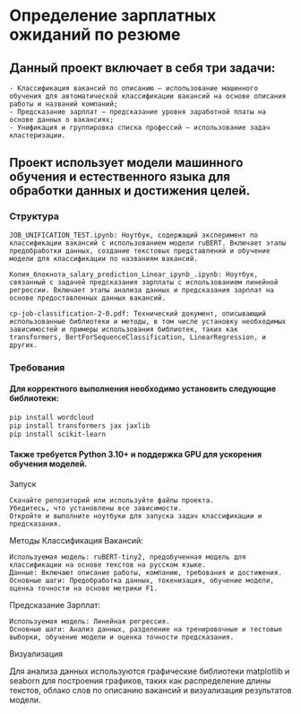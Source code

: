# Определение зарплатных ожиданий по резюме

## Данный проект включает в себя три задачи:

    - Классификация вакансий по описанию — использование машинного обучения для автоматической классификации вакансий на основе описания работы и названий компаний;
    - Предсказание зарплат — предсказание уровня заработной платы на основе данных о вакансиях;
    - Унификация и группировка списка профессий — использование задач кластеризации.
    

## Проект использует модели машинного обучения и естественного языка для обработки данных и достижения целей.

### Структура

    JOB_UNIFICATION_TEST.ipynb: Ноутбук, содержащий эксперимент по классификации вакансий с использованием модели ruBERT. Включает этапы предобработки данных, создание текстовых представлений и обучение модели для классификации по названиям вакансий.

    Копия_блокнота_salary_prediction_Linear_ipynb_.ipynb: Ноутбук, связанный с задачей предсказания зарплаты с использованием линейной регрессии. Включает этапы анализа данных и предсказания зарплат на основе предоставленных данных вакансий.

    cp-job-classification-2-0.pdf: Технический документ, описывающий использованные библиотеки и методы, в том числе установку необходимых зависимостей и примеры использования библиотек, таких как transformers, BertForSequenceClassification, LinearRegression, и других.

### Требования

#### Для корректного выполнения необходимо установить следующие библиотеки:

```bash
pip install wordcloud
pip install transformers jax jaxlib
pip install scikit-learn
```

#### Также требуется Python 3.10+ и поддержка GPU для ускорения обучения моделей.
Запуск

    Скачайте репозиторий или используйте файлы проекта.
    Убедитесь, что установлены все зависимости.
    Откройте и выполните ноутбуки для запуска задач классификации и предсказания.

Методы
Классификация Вакансий:

    Используемая модель: ruBERT-tiny2, предобученная модель для классификации на основе текстов на русском языке.
    Данные: Включают описание работы, компанию, требования и достижения.
    Основные шаги: Предобработка данных, токенизация, обучение модели, оценка точности на основе метрики F1.

Предсказание Зарплат:

    Используемая модель: Линейная регрессия.
    Основные шаги: Анализ данных, разделение на тренировочные и тестовые выборки, обучение модели и оценка точности предсказания.

Визуализация

Для анализа данных используются графические библиотеки matplotlib и seaborn для построения графиков, таких как распределение длины текстов, облако слов по описанию вакансий и визуализация результатов модели.
